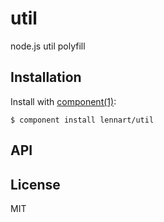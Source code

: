# util

  node.js util polyfill

## Installation

  Install with [component(1)](http://component.io):

    $ component install lennart/util

## API



## License

  MIT
